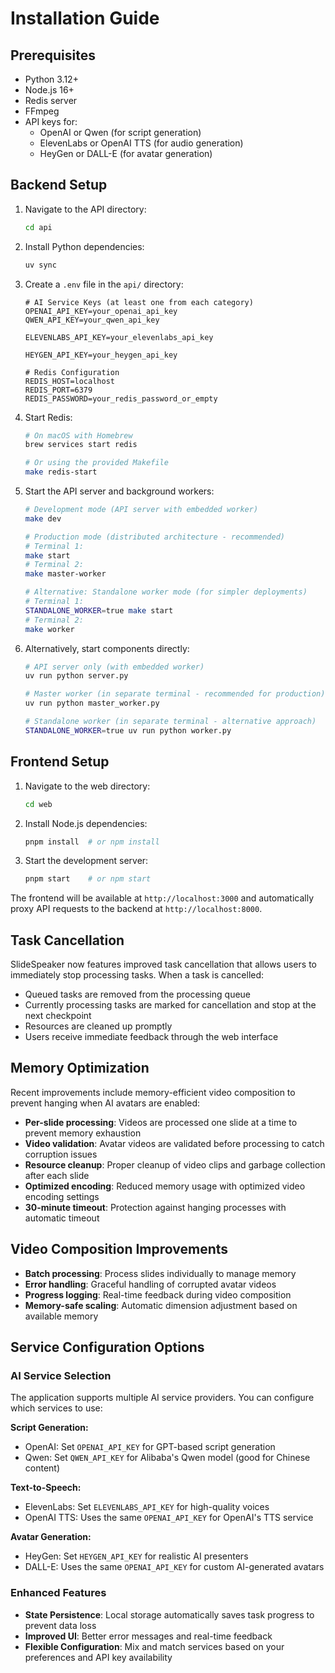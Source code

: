 # Installation Guide

## Prerequisites

- Python 3.12+
- Node.js 16+
- Redis server
- FFmpeg
- API keys for:
  - OpenAI or Qwen (for script generation)
  - ElevenLabs or OpenAI TTS (for audio generation)
  - HeyGen or DALL-E (for avatar generation)

## Backend Setup

1. Navigate to the API directory:
   ```bash
   cd api
   ```

2. Install Python dependencies:
   ```bash
   uv sync
   ```

3. Create a `.env` file in the `api/` directory:
   ```env
   # AI Service Keys (at least one from each category)
   OPENAI_API_KEY=your_openai_api_key
   QWEN_API_KEY=your_qwen_api_key
   
   ELEVENLABS_API_KEY=your_elevenlabs_api_key
   
   HEYGEN_API_KEY=your_heygen_api_key
   
   # Redis Configuration
   REDIS_HOST=localhost
   REDIS_PORT=6379
   REDIS_PASSWORD=your_redis_password_or_empty
   ```

4. Start Redis:
   ```bash
   # On macOS with Homebrew
   brew services start redis

   # Or using the provided Makefile
   make redis-start
   ```

5. Start the API server and background workers:
   ```bash
   # Development mode (API server with embedded worker)
   make dev

   # Production mode (distributed architecture - recommended)
   # Terminal 1:
   make start
   # Terminal 2:
   make master-worker
   
   # Alternative: Standalone worker mode (for simpler deployments)
   # Terminal 1:
   STANDALONE_WORKER=true make start
   # Terminal 2:
   make worker
   ```

6. Alternatively, start components directly:
   ```bash
   # API server only (with embedded worker)
   uv run python server.py
   
   # Master worker (in separate terminal - recommended for production)
   uv run python master_worker.py
   
   # Standalone worker (in separate terminal - alternative approach)
   STANDALONE_WORKER=true uv run python worker.py
   ```

## Frontend Setup

1. Navigate to the web directory:
   ```bash
   cd web
   ```

2. Install Node.js dependencies:
   ```bash
   pnpm install  # or npm install
   ```

3. Start the development server:
   ```bash
   pnpm start    # or npm start
   ```

The frontend will be available at `http://localhost:3000` and automatically proxy API requests to the backend at `http://localhost:8000`.

## Task Cancellation

SlideSpeaker now features improved task cancellation that allows users to immediately stop processing tasks. When a task is cancelled:

- Queued tasks are removed from the processing queue
- Currently processing tasks are marked for cancellation and stop at the next checkpoint
- Resources are cleaned up promptly
- Users receive immediate feedback through the web interface

## Memory Optimization

Recent improvements include memory-efficient video composition to prevent hanging when AI avatars are enabled:

- **Per-slide processing**: Videos are processed one slide at a time to prevent memory exhaustion
- **Video validation**: Avatar videos are validated before processing to catch corruption issues
- **Resource cleanup**: Proper cleanup of video clips and garbage collection after each slide
- **Optimized encoding**: Reduced memory usage with optimized video encoding settings
- **30-minute timeout**: Protection against hanging processes with automatic timeout

## Video Composition Improvements

- **Batch processing**: Process slides individually to manage memory
- **Error handling**: Graceful handling of corrupted avatar videos
- **Progress logging**: Real-time feedback during video composition
- **Memory-safe scaling**: Automatic dimension adjustment based on available memory

## Service Configuration Options

### AI Service Selection
The application supports multiple AI service providers. You can configure which services to use:

**Script Generation:**
- OpenAI: Set `OPENAI_API_KEY` for GPT-based script generation
- Qwen: Set `QWEN_API_KEY` for Alibaba's Qwen model (good for Chinese content)

**Text-to-Speech:**
- ElevenLabs: Set `ELEVENLABS_API_KEY` for high-quality voices
- OpenAI TTS: Uses the same `OPENAI_API_KEY` for OpenAI's TTS service

**Avatar Generation:**
- HeyGen: Set `HEYGEN_API_KEY` for realistic AI presenters
- DALL-E: Uses the same `OPENAI_API_KEY` for custom AI-generated avatars

### Enhanced Features
- **State Persistence**: Local storage automatically saves task progress to prevent data loss
- **Improved UI**: Better error messages and real-time feedback
- **Flexible Configuration**: Mix and match services based on your preferences and API key availability